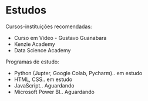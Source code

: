 # Estudos

Cursos-instituições recomendadas:
  - Curso em Video - Gustavo Guanabara
  - Kenzie Academy
  - Data Science Academy

Programas de estudo:
   - Python (Jupter, Google Colab, Pycharm).. em estudo
   - HTML, CSS.. em estudo
   - JavaScript.. Aguardando
   - Microsoft Power BI.. Aguardando
